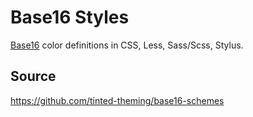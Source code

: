 # Base16 Styles

[Base16](http://chriskempson.com/projects/base16) color definitions in CSS, Less, Sass/Scss, Stylus.

## Source

https://github.com/tinted-theming/base16-schemes
